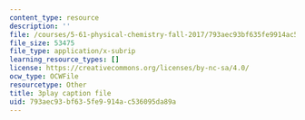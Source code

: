 ```yaml
---
content_type: resource
description: ''
file: /courses/5-61-physical-chemistry-fall-2017/793aec93bf635fe9914ac536095da89a_IoED49Ha8-o.vtt
file_size: 53475
file_type: application/x-subrip
learning_resource_types: []
license: https://creativecommons.org/licenses/by-nc-sa/4.0/
ocw_type: OCWFile
resourcetype: Other
title: 3play caption file
uid: 793aec93-bf63-5fe9-914a-c536095da89a
---
```

